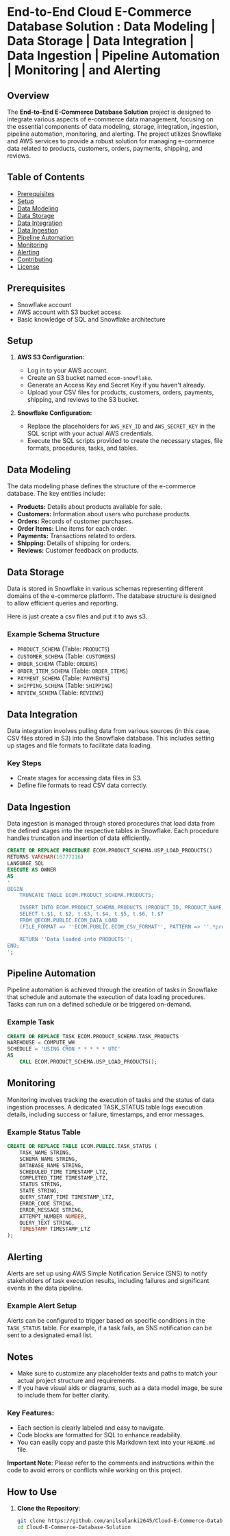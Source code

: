 # End-to-End Cloud E-Commerce Database Solution : Data Modeling | Data Storage | Data Integration | Data Ingestion | Pipeline Automation | Monitoring | and Alerting

## Overview
The **End-to-End E-Commerce Database Solution** project is designed to integrate various aspects of e-commerce data management, focusing on the essential components of data modeling, storage, integration, ingestion, pipeline automation, monitoring, and alerting. The project utilizes Snowflake and AWS services to provide a robust solution for managing e-commerce data related to products, customers, orders, payments, shipping, and reviews.

## Table of Contents
- [Prerequisites](#prerequisites)
- [Setup](#setup)
- [Data Modeling](#data-modeling)
- [Data Storage](#data-storage)
- [Data Integration](#data-integration)
- [Data Ingestion](#data-ingestion)
- [Pipeline Automation](#pipeline-automation)
- [Monitoring](#monitoring)
- [Alerting](#alerting)
- [Contributing](#contributing)
- [License](#license)


## Prerequisites
- Snowflake account
- AWS account with S3 bucket access
- Basic knowledge of SQL and Snowflake architecture

## Setup
1. **AWS S3 Configuration:**
   - Log in to your AWS account.
   - Create an S3 bucket named `ecom-snowflake`.
   - Generate an Access Key and Secret Key if you haven't already.
   - Upload your CSV files for products, customers, orders, payments, shipping, and reviews to the S3 bucket.

2. **Snowflake Configuration:**
   - Replace the placeholders for `AWS_KEY_ID` and `AWS_SECRET_KEY` in the SQL script with your actual AWS credentials.
   - Execute the SQL scripts provided to create the necessary stages, file formats, procedures, tasks, and tables.

## Data Modeling
The data modeling phase defines the structure of the e-commerce database. The key entities include:
- **Products:** Details about products available for sale.
- **Customers:** Information about users who purchase products.
- **Orders:** Records of customer purchases.
- **Order Items:** Line items for each order.
- **Payments:** Transactions related to orders.
- **Shipping:** Details of shipping for orders.
- **Reviews:** Customer feedback on products.


## Data Storage
Data is stored in Snowflake in various schemas representing different domains of the e-commerce platform. The database structure is designed to allow efficient queries and reporting.

Here is just create a csv files and put it to aws s3.

### Example Schema Structure
- `PRODUCT_SCHEMA` (Table: `PRODUCTS`)
- `CUSTOMER_SCHEMA` (Table: `CUSTOMERS`)
- `ORDER_SCHEMA` (Table: `ORDERS`)
- `ORDER_ITEM_SCHEMA` (Table: `ORDER_ITEMS`)
- `PAYMENT_SCHEMA` (Table: `PAYMENTS`)
- `SHIPPING_SCHEMA` (Table: `SHIPPING`)
- `REVIEW_SCHEMA` (Table: `REVIEWS`)

## Data Integration
Data integration involves pulling data from various sources (in this case, CSV files stored in S3) into the Snowflake database. This includes setting up stages and file formats to facilitate data loading.

### Key Steps
- Create stages for accessing data files in S3.
- Define file formats to read CSV data correctly.

## Data Ingestion
Data ingestion is managed through stored procedures that load data from the defined stages into the respective tables in Snowflake. Each procedure handles truncation and insertion of data efficiently.


```sql
CREATE OR REPLACE PROCEDURE ECOM.PRODUCT_SCHEMA.USP_LOAD_PRODUCTS()
RETURNS VARCHAR(16777216)
LANGUAGE SQL
EXECUTE AS OWNER
AS
'
BEGIN
    TRUNCATE TABLE ECOM.PRODUCT_SCHEMA.PRODUCTS;

    INSERT INTO ECOM.PRODUCT_SCHEMA.PRODUCTS (PRODUCT_ID, PRODUCT_NAME, CATEGORY, PRICE, DESCRIPTION, STOCK, BRAND)
    SELECT t.$1, t.$2, t.$3, t.$4, t.$5, t.$6, t.$7
    FROM @ECOM.PUBLIC.ECOM_DATA_LOAD
    (FILE_FORMAT => ''ECOM.PUBLIC.ECOM_CSV_FORMAT'', PATTERN => ''.*products.*[.]csv'') t;

    RETURN ''Data loaded into PRODUCTS'';
END;
'; 
```

## Pipeline Automation
Pipeline automation is achieved through the creation of tasks in Snowflake that schedule and automate the execution of data loading procedures. Tasks can run on a defined schedule or be triggered on-demand.

### Example Task
```sql
CREATE OR REPLACE TASK ECOM.PRODUCT_SCHEMA.TASK_PRODUCTS
WAREHOUSE = COMPUTE_WH
SCHEDULE = 'USING CRON * * * * * UTC'
AS
    CALL ECOM.PRODUCT_SCHEMA.USP_LOAD_PRODUCTS(); 

```

## Monitoring
Monitoring involves tracking the execution of tasks and the status of data ingestion processes. A dedicated TASK_STATUS table logs execution details, including success or failure, timestamps, and error messages.

### Example Status Table
```sql
CREATE OR REPLACE TABLE ECOM.PUBLIC.TASK_STATUS (
    TASK_NAME STRING,
    SCHEMA_NAME STRING,
    DATABASE_NAME STRING,
    SCHEDULED_TIME TIMESTAMP_LTZ,
    COMPLETED_TIME TIMESTAMP_LTZ,
    STATUS STRING,
    STATE STRING,
    QUERY_START_TIME TIMESTAMP_LTZ,
    ERROR_CODE STRING,
    ERROR_MESSAGE STRING,
    ATTEMPT_NUMBER NUMBER,
    QUERY_TEXT STRING,
    TIMESTAMP TIMESTAMP_LTZ
); 

```

## Alerting
Alerts are set up using AWS Simple Notification Service (SNS) to notify stakeholders of task execution results, including failures and significant events in the data pipeline.

### Example Alert Setup
Alerts can be configured to trigger based on specific conditions in the `TASK_STATUS` table. For example, if a task fails, an SNS notification can be sent to a designated email list.


## Notes
- Make sure to customize any placeholder texts and paths to match your actual project structure and requirements.
- If you have visual aids or diagrams, such as a data model image, be sure to include them for better clarity.

### Key Features:
- Each section is clearly labeled and easy to navigate.
- Code blocks are formatted for SQL to enhance readability.
- You can easily copy and paste this Markdown text into your `README.md` file.

**Important Note**: Please refer to the comments and instructions within the code to avoid errors or conflicts while working on this project.

## How to Use

1. **Clone the Repository**:
   ```bash
   git clone https://github.com/anilsolanki2645/Cloud-E-Commerce-Database-Solution.git
   cd Cloud-E-Commerce-Database-Solution
